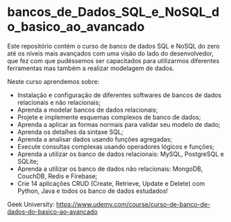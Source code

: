 # bancos_de_Dados_SQL_e_NoSQL_do_basico_ao_avancado

Este repositório contém o curso de banco de dados SQL e NoSQL do zero até os níveis mais avançados com uma visão do lado do desenvolvedor, que fez com que pudéssemos ser capacitados para utilizarmos diferentes ferramentas mas também a realizar modelagem de dados. 

Neste curso aprendemos sobre:

- Instalação e configuração de diferentes softwares de bancos de dados relacionais e não relacionais;
- Aprenda a modelar bancos de dados relacionais;
- Projete e implemente esquemas complexos de banco de dados;
- Aprenda a aplicar as formas normais para validar seu modelo de dado;
- Aprenda os detalhes da sintaxe SQL;
- Aprenda a analisar dados usando funções agregadas;
- Execute consultas complexas usando operadores lógicos e funções;
- Aprenda a utilizar os banco de dados relacionais: MySQL, PostgreSQL e SQLite;
- Aprenda a utilizar os banco de dados não relacionais: MongoDB, CouchDB, Redis e Firebase;
- Crie 14 aplicações CRUD (Create, Retrieve, Update e Delete) com Python, Java e todos os banco de dados estudados!

Geek University: https://www.udemy.com/course/curso-de-banco-de-dados-do-basico-ao-avancado
